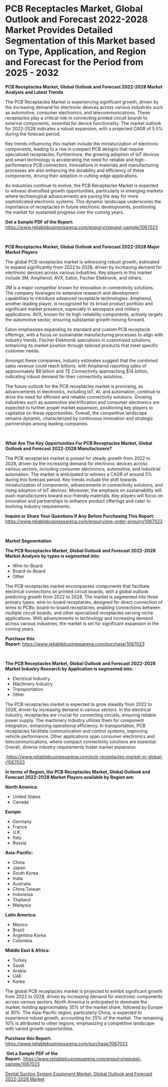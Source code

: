 <p><h1>PCB Receptacles Market, Global Outlook and Forecast 2022-2028 Market Provides Detailed Segmentation of this Market based on Type, Application, and Region and Forecast for the Period from 2025 - 2032</h1></p><p><strong>PCB Receptacles Market, Global Outlook and Forecast 2022-2028 Market Analysis and Latest Trends</strong></p>
<p><p>The PCB Receptacles Market is experiencing significant growth, driven by the increasing demand for electronic devices across various industries such as automotive, consumer electronics, and telecommunications. These receptacles play a critical role in connecting printed circuit boards to external components, essential for device functionality. The market outlook for 2022-2028 indicates a robust expansion, with a projected CAGR of 5.5% during the forecast period.</p><p>Key trends influencing this market include the miniaturization of electronic components, leading to a rise in compact PCB designs that require specialized receptacles. Furthermore, the growing adoption of IoT devices and smart technology is accelerating the need for reliable and high-performance PCB connectors. Innovations in materials and manufacturing processes are also enhancing the durability and efficiency of these components, driving their adoption in cutting-edge applications.</p><p>As industries continue to evolve, the PCB Receptacles Market is expected to witness diversified growth opportunities, particularly in emerging markets where technological advancements are paving the way for more sophisticated electronic systems. This dynamic landscape underscores the importance of receptacles in future electronic developments, positioning the market for sustained progress over the coming years.</p></p>
<p><strong>Get a Sample PDF of the Report:&nbsp;</strong> <a href="https://www.reliablebusinessarena.com/enquiry/request-sample/1067023?utm_campaign=3212&utm_medium=2&utm_source=Github&utm_content=ia&utm_term=21032025&utm_id=pcb-receptacles-market-global-outlook-and-forecast-2022-2028">https://www.reliablebusinessarena.com/enquiry/request-sample/1067023</a></p>
<p>&nbsp;</p>
<p><strong>PCB Receptacles Market, Global Outlook and Forecast 2022-2028 Major Market Players</strong></p>
<p><p>The global PCB receptacles market is witnessing robust growth, estimated to expand significantly from 2022 to 2028, driven by increasing demand for electronic devices across various industries. Key players in this market include 3M, Amphenol, AVX, Eaton, Fischer Elektronik, and others.</p><p>3M is a major competitor known for innovation in connectivity solutions. The company leverages its extensive research and development capabilities to introduce advanced receptacle technologies. Amphenol, another leading player, is recognized for its broad product portfolio and significant market presence, especially in aerospace and military applications. AVX, known for its high-reliability components, actively targets the automotive sector, ensuring substantial growth moving forward.</p><p>Eaton emphasizes expanding its standard and custom PCB receptacle offerings, with a focus on sustainable manufacturing processes to align with industry trends. Fischer Elektronik specializes in customized solutions, enhancing its market position through tailored products that meet specific customer needs. </p><p>Amongst these companies, industry estimates suggest that the combined sales revenue could reach billions, with Amphenol reporting sales of approximately $8 billion and TE Connectivity approaching $14 billion, indicating robust demand for their connectivity solutions. </p><p>The future outlook for the PCB receptacles market is promising, as advancements in electronics, including IoT, AI, and automation, continue to drive the need for efficient and reliable connectivity solutions. Growing industries such as automotive electrification and consumer electronics are expected to further propel market expansion, positioning key players to capitalize on these opportunities. Overall, the competitive landscape remains dynamic, characterized by continuous innovation and strategic partnerships among leading companies.</p></p>
<p>&nbsp;</p>
<p><strong>What Are The Key Opportunities For PCB Receptacles Market, Global Outlook and Forecast 2022-2028 Manufacturers?</strong></p>
<p><p>The PCB receptacles market is poised for steady growth from 2022 to 2028, driven by the increasing demand for electronic devices across various sectors, including consumer electronics, automotive, and industrial automation. The market is anticipated to witness a CAGR of around 5% during this forecast period. Key trends include the shift towards miniaturization of components, advancements in connectivity solutions, and rising adoption of IoT devices. Moreover, the emphasis on sustainability will push manufacturers toward eco-friendly materials. Key players will focus on innovation and partnerships to enhance product offerings and cater to evolving industry requirements.</p></p>
<p><strong>Inquire or Share Your Questions If Any Before Purchasing This Report:</strong> <a href="https://www.reliablebusinessarena.com/enquiry/pre-order-enquiry/1067023?utm_campaign=3212&utm_medium=2&utm_source=Github&utm_content=ia&utm_term=21032025&utm_id=pcb-receptacles-market-global-outlook-and-forecast-2022-2028">https://www.reliablebusinessarena.com/enquiry/pre-order-enquiry/1067023</a></p>
<p>&nbsp;</p>
<p><strong>Market Segmentation</strong></p>
<p><strong>The PCB Receptacles Market, Global Outlook and Forecast 2022-2028 Market Analysis by types is segmented into:</strong></p>
<p><ul><li>Wire-to-Board</li><li>Board-to-Board</li><li>Other</li></ul></p>
<p><p>The PCB receptacles market encompasses components that facilitate electrical connections on printed circuit boards, with a global outlook predicting growth from 2022 to 2028. The market is segmented into three primary types: wire-to-board receptacles, designed for direct connection of wires to PCBs; board-to-board receptacles, enabling connections between multiple circuit boards; and other specialized receptacles serving niche applications. With advancements in technology and increasing demand across various industries, the market is set for significant expansion in the coming years.</p></p>
<p><strong>Purchase this Report:&nbsp;</strong><a href="https://www.reliablebusinessarena.com/purchase/1067023?utm_campaign=3212&utm_medium=2&utm_source=Github&utm_content=ia&utm_term=21032025&utm_id=pcb-receptacles-market-global-outlook-and-forecast-2022-2028">https://www.reliablebusinessarena.com/purchase/1067023</a></p>
<p>&nbsp;</p>
<p><strong>The PCB Receptacles Market, Global Outlook and Forecast 2022-2028 Market Industry Research by Application is segmented into:</strong></p>
<p><ul><li>Electrical Industry</li><li>Machinery Industry</li><li>Transportation</li><li>Other</li></ul></p>
<p><p>The PCB receptacles market is expected to grow steadily from 2022 to 2028, driven by increasing demand in various sectors. In the electrical industry, receptacles are crucial for connecting circuits, ensuring reliable power supply. The machinery industry utilizes them for component integration, enhancing operational efficiency. In transportation, PCB receptacles facilitate communication and control systems, improving vehicle performance. Other applications span consumer electronics and telecommunications, where compact connectivity solutions are essential. Overall, diverse industry requirements foster market expansion.</p></p>
<p><a href="https://www.reliablebusinessarena.com/pcb-receptacles-market-in-global-r1067023?utm_campaign=3212&utm_medium=2&utm_source=Github&utm_content=ia&utm_term=21032025&utm_id=pcb-receptacles-market-global-outlook-and-forecast-2022-2028">&nbsp;https://www.reliablebusinessarena.com/pcb-receptacles-market-in-global-r1067023</a></p>
<p><strong>In terms of Region, the PCB Receptacles Market, Global Outlook and Forecast 2022-2028 Market Players available by Region are:</strong></p>
<p>
    <p> <strong> North America: </strong>
        <ul>
            <li>United States</li>
            <li>Canada</li>
        </ul>
        </p> 
    <p> <strong> Europe: </strong>
        <ul>
            <li>Germany</li>
            <li>France</li>
            <li>U.K.</li>
            <li>Italy</li>
            <li>Russia</li>
        </ul>
        </p> 
    <p> <strong> Asia-Pacific: </strong>
        <ul>
            <li>China</li>
            <li>Japan</li>
            <li>South Korea</li>
            <li>India</li>
            <li>Australia</li>
            <li>China Taiwan</li>
            <li>Indonesia</li>
            <li>Thailand</li>
            <li>Malaysia</li>
        </ul>
        </p> 
    <p> <strong> Latin America: </strong>
        <ul>
            <li>Mexico</li>
            <li>Brazil</li>
            <li>Argentina Korea</li>
            <li>Colombia</li>
        </ul>
        </p> 
    <p> <strong> Middle East & Africa: </strong>
        <ul>
            <li>Turkey</li>
            <li>Saudi</li>
            <li>Arabia</li>
            <li>UAE</li>
            <li>Korea</li>
        </ul>
    </p>
    </p>
<p><p>The global PCB receptacles market is projected to exhibit significant growth from 2022 to 2028, driven by increasing demand for electronic components across various sectors. North America is anticipated to dominate the market, holding approximately 35% of the market share, followed by Europe at 30%. The Asia-Pacific region, particularly China, is expected to experience robust growth, accounting for 25% of the market. The remaining 10% is attributed to other regions, emphasizing a competitive landscape with varied growth opportunities.</p></p>
<p><strong>Purchase this Report: </strong><a href="https://www.reliablebusinessarena.com/purchase/1067023?utm_campaign=3212&utm_medium=2&utm_source=Github&utm_content=ia&utm_term=21032025&utm_id=pcb-receptacles-market-global-outlook-and-forecast-2022-2028">https://www.reliablebusinessarena.com/purchase/1067023</a></p>
<p>&nbsp;<strong>Get a Sample PDF of the Report:&nbsp;&nbsp;</strong><a href="https://www.reliablebusinessarena.com/enquiry/request-sample/1067023?utm_campaign=3212&utm_medium=2&utm_source=Github&utm_content=ia&utm_term=21032025&utm_id=pcb-receptacles-market-global-outlook-and-forecast-2022-2028">https://www.reliablebusinessarena.com/enquiry/request-sample/1067023</a></p>
<p><strong></strong></p>
<p><p><a href="https://github.com/careymartta6/Market-Research-Report-List-1/blob/main/dental-suction-system-equipment-market-global-outlook-and-forecast-2022-2028-market.md?utm_campaign=3212&utm_medium=2&utm_source=Github&utm_content=ia&utm_term=21032025&utm_id=pcb-receptacles-market-global-outlook-and-forecast-2022-2028">Dental Suction System Equipment Market, Global Outlook and Forecast 2022-2028 Market</a></p></p>